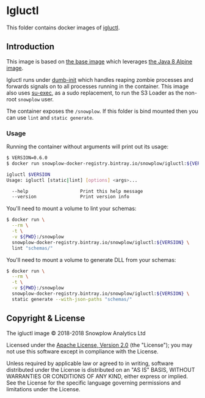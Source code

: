 # Igluctl

This folder contains docker images of [igluctl](igluctl).

## Introduction

This image is based on [the base image][base-image] which leverages
[the Java 8 Alpine image][alpine-image].

Igluctl runs under [dumb-init][dumb-init] which handles reaping zombie processes
and forwards signals on to all processes running in the container. This image also uses
[su-exec][su-exec], as a sudo replacement, to run the S3 Loader as the non-root `snowplow` user.

The container exposes the `/snowplow`. If this folder is bind mounted then you can use `lint` and `static generate`.

### Usage

Running the container without arguments will print out its usage:

```bash
$ VERSION=0.6.0
$ docker run snowplow-docker-registry.bintray.io/snowplow/igluctl:${VERSION}

igluctl $VERSION
Usage: igluctl [static|lint] [options] <args>...

  --help                   Print this help message
  --version                Print version info
```

You'll need to mount a volume to lint your schemas:

```bash
$ docker run \
  --rm \
  -t \
  -v ${PWD}:/snowplow
  snowplow-docker-registry.bintray.io/snowplow/igluctl:${VERSION} \
  lint "schemas/"
```

You'll need to mount a volume to generate DLL from your schemas:

```bash
$ docker run \
  --rm \
  -t \
  -v ${PWD}:/snowplow
  snowplow-docker-registry.bintray.io/snowplow/igluctl:${VERSION} \
  static generate --with-json-paths "schemas/"
```

## Copyright & License

The igluctl image &copy; 2018-2018 Snowplow Analytics Ltd

Licensed under the [Apache License, Version 2.0][license] (the "License");
you may not use this software except in compliance with the License.

Unless required by applicable law or agreed to in writing, software
distributed under the License is distributed on an "AS IS" BASIS,
WITHOUT WARRANTIES OR CONDITIONS OF ANY KIND, either express or implied.
See the License for the specific language governing permissions and
limitations under the License.

[base-image]: https://github.com/snowplow/snowplow-docker/tree/master/base
[igluctl]: https://github.com/snowplow/iglu/tree/master/2-repositories/igluctl

[alpine-image]: https://github.com/docker-library/openjdk/blob/master/8/jdk/alpine/Dockerfile
[dumb-init]: https://github.com/Yelp/dumb-init
[su-exec]: https://github.com/ncopa/su-exec

[license]: http://www.apache.org/licenses/LICENSE-2.0
